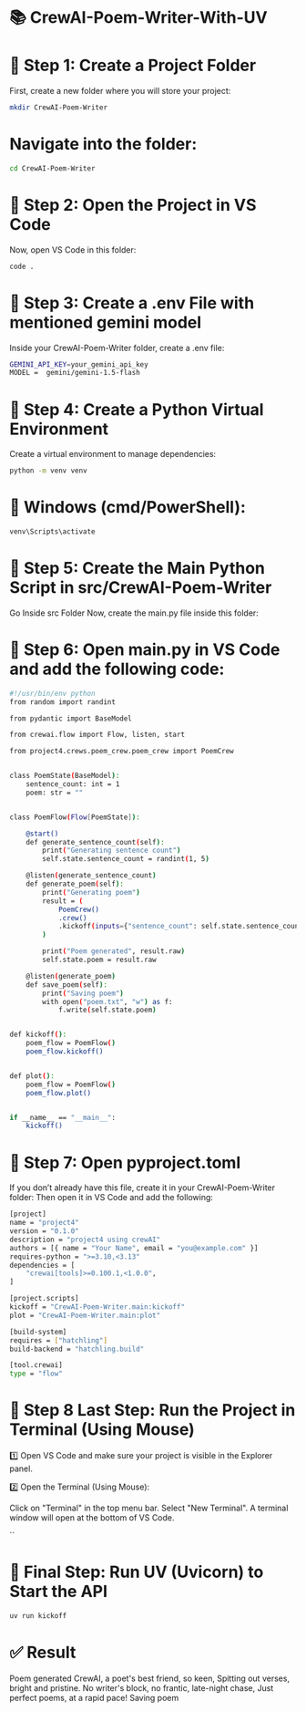 # 📚 CrewAI-Poem-Writer-With-UV

# 🔹 Step 1: Create a Project Folder
First, create a new folder where you will store your project:

```bash
mkdir CrewAI-Poem-Writer

```
# Navigate into the folder:
```bash
cd CrewAI-Poem-Writer

```
# 🔹 Step 2: Open the Project in VS Code
Now, open VS Code in this folder:
```bash
code .

```
# 🔹 Step 3: Create a .env File with mentioned gemini model 
Inside your CrewAI-Poem-Writer folder, create a .env file:
```bash
GEMINI_API_KEY=your_gemini_api_key
MODEL =  gemini/gemini-1.5-flash

```
# 🔹 Step 4: Create a Python Virtual Environment
Create a virtual environment to manage dependencies:
```bash
python -m venv venv

```
# 🔹 Windows (cmd/PowerShell):
```bash
venv\Scripts\activate

```
# 🔹 Step 5: Create the Main Python Script in src/CrewAI-Poem-Writer
Go Inside src Folder
Now, create the main.py file inside this folder:


# 🔹 Step 6: Open main.py in VS Code and add the following code:
```bash
#!/usr/bin/env python
from random import randint

from pydantic import BaseModel

from crewai.flow import Flow, listen, start

from project4.crews.poem_crew.poem_crew import PoemCrew


class PoemState(BaseModel):
    sentence_count: int = 1
    poem: str = ""


class PoemFlow(Flow[PoemState]):

    @start()
    def generate_sentence_count(self):
        print("Generating sentence count")
        self.state.sentence_count = randint(1, 5)

    @listen(generate_sentence_count)
    def generate_poem(self):
        print("Generating poem")
        result = (
            PoemCrew()
            .crew()
            .kickoff(inputs={"sentence_count": self.state.sentence_count})
        )

        print("Poem generated", result.raw)
        self.state.poem = result.raw

    @listen(generate_poem)
    def save_poem(self):
        print("Saving poem")
        with open("poem.txt", "w") as f:
            f.write(self.state.poem)


def kickoff():
    poem_flow = PoemFlow()
    poem_flow.kickoff()


def plot():
    poem_flow = PoemFlow()
    poem_flow.plot()


if __name__ == "__main__":
    kickoff()

```
# 🔹 Step 7: Open pyproject.toml
If you don’t already have this file, create it in your CrewAI-Poem-Writer folder:
Then open it in VS Code and add the following:
```bash
[project]
name = "project4"
version = "0.1.0"
description = "project4 using crewAI"
authors = [{ name = "Your Name", email = "you@example.com" }]
requires-python = ">=3.10,<3.13"
dependencies = [
    "crewai[tools]>=0.100.1,<1.0.0",
]

[project.scripts]
kickoff = "CrewAI-Poem-Writer.main:kickoff"
plot = "CrewAI-Poem-Writer.main:plot"

[build-system]
requires = ["hatchling"]
build-backend = "hatchling.build"

[tool.crewai]
type = "flow"

```
# 🔹 Step 8 Last Step: Run the Project in Terminal (Using Mouse)
1️⃣ Open VS Code and make sure your project is visible in the Explorer panel.

2️⃣ Open the Terminal (Using Mouse):

Click on "Terminal" in the top menu bar.
Select "New Terminal".
A terminal window will open at the bottom of VS Code.

``
# 🔹 Final Step: Run UV (Uvicorn) to Start the API
```bash
uv run kickoff

```
# ✅ Result 
Poem generated CrewAI, a poet's best friend, so keen,
Spitting out verses, bright and pristine.
No writer's block, no frantic, late-night chase,
Just perfect poems, at a rapid pace!
Saving poem






